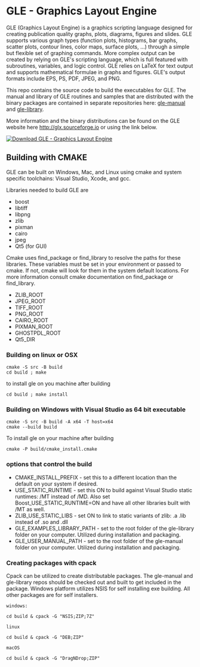 # GLE - Graphics Layout Engine

GLE (Graphics Layout Engine) is a graphics scripting language designed for creating publication quality graphs, plots, diagrams, figures and slides. GLE supports various graph types (function plots, histograms, bar graphs, scatter plots, contour lines, color maps, surface plots, ...) through a simple but flexible set of graphing commands. More complex output can be created by relying on GLE's scripting language, which is full featured with subroutines, variables, and logic control. GLE relies on LaTeX for text output and supports mathematical formulae in graphs and figures. GLE's output formats include EPS, PS, PDF, JPEG, and PNG.

This repo contains the source code to build the executables for GLE.  The manual and library of GLE routines and samples that are distributed with the binary packages are contained in separate repositories here: [gle-manual](https://github.com/vlabella/gle-manual) and [gle-library](https://github.com/vlabella/gle-library).

More information and the binary distributions can be found on the GLE website here http://glx.sourceforge.io or using the link below.

[![Download GLE - Graphics Layout Engine](https://a.fsdn.com/con/app/sf-download-button)](https://sourceforge.net/projects/glx/files/latest/download)

## Building with CMAKE

GLE can be built on Windows, Mac, and Linux using cmake and system specific toolchains: Visual Studio, Xcode, and gcc.

Libraries needed to build GLE are

* boost
* libtiff
* libpng
* zlib
* pixman
* cairo
* jpeg
* Qt5 (for GUI)

Cmake uses find_package or find_library to resolve the paths for these libraries.  These variables must be set in your environment or passed to cmake. If not, cmake will look for them in the system default locations.  For more information consult cmake documentation on find_package or find_library.  

* ZLIB_ROOT
* JPEG_ROOT
* TIFF_ROOT
* PNG_ROOT
* CAIRO_ROOT
* PIXMAN_ROOT
* GHOSTPDL_ROOT
* Qt5_DIR

### Building on linux or OSX

	cmake -S src -B build
	cd build ; make

to install gle on you machine after building

	cd build ; make install

### Building on Windows with Visual Studio as 64 bit executable

	cmake -S src -B build -A x64 -T host=x64
	cmake --build build

To install gle on your machine after building

	cmake -P build/cmake_install.cmake

### options that control the build

 * CMAKE_INSTALL_PREFIX - set this to a different location than the default on your system if desired.
 * USE_STATIC_RUNTIME - set this ON to build against Visual Studio static runtimes: /MT instead of /MD.  Also set Boost_USE_STATIC_RUNTIME=ON and have all other libraries built with /MT as well.
 * ZLIB_USE_STATIC_LIBS - set ON to link to static variants of zlib: .a .lib instead of .so and .dll
 * GLE_EXAMPLES_LIBRARY_PATH - set to the root folder of the gle-library folder on your computer. Utilized during installation and packaging.
 * GLE_USER_MANUAL_PATH - set to the root folder of the gle-manual folder on your computer.  Utilized during installation and packaging.

### Creating packages with cpack

Cpack can be utilized to create distributable packages.  The gle-manual and gle-library repos should be checked out and built to get included in the package.  Windows platform utilizes NSIS for self installing exe building.  All other packages are for self installers.

	windows:

	cd build & cpack -G "NSIS;ZIP;7Z"

	linux

	cd build & cpack -G "DEB;ZIP"

	macOS

	cd build & cpack -G "DragNDrop;ZIP"



